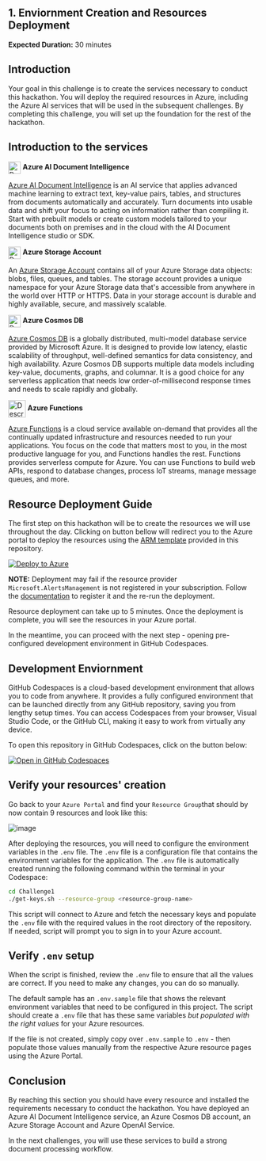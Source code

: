 
## 1. Enviornment Creation and Resources Deployment

**Expected Duration:** 30 minutes

## Introduction
Your goal in this challenge is to create the services necessary to conduct this hackathon. You will deploy the required resources in Azure, including the Azure AI services that will be used in the subsequent challenges. By completing this challenge, you will set up the foundation for the rest of the hackathon.

## Introduction to the services

<img src="https://learn.microsoft.com/en-us/training/achievements/extract-data-from-forms-use-form-recognizer.svg" alt="Description" width="25" style="vertical-align: middle;"/> <span style="font-size:14px; font-weight:bold;">Azure AI Document Intelligence

[Azure AI Document Intelligence](https://azure.microsoft.com/en-us/products/ai-services/ai-document-intelligence?msockid=3b33a8ae1caf6af23334bc5b1dc86b9e) is an AI service that applies advanced machine learning to extract text, key-value pairs, tables, and structures from documents automatically and accurately. Turn documents into usable data and shift your focus to acting on information rather than compiling it. Start with prebuilt models or create custom models tailored to your documents both on premises and in the cloud with the AI Document Intelligence studio or SDK.



<img src="https://ms-azuretools.gallerycdn.vsassets.io/extensions/ms-azuretools/vscode-azurestorage/0.16.1/1724440951047/Microsoft.VisualStudio.Services.Icons.Default" alt="Description" width="25" style="vertical-align: middle;"/> <span style="font-size:14px; font-weight:bold;">Azure Storage Account


An [Azure Storage Account](https://learn.microsoft.com/en-us/azure/storage/common/storage-account-overview) contains all of your Azure Storage data objects: blobs, files, queues, and tables. The storage account provides a unique namespace for your Azure Storage data that's accessible from anywhere in the world over HTTP or HTTPS. Data in your storage account is durable and highly available, secure, and massively scalable.



<img src="https://seeklogo.com/images/A/azure-cosmos-db-logo-128436034F-seeklogo.com.png" alt="Description" width="25" style="vertical-align: middle;"/> <span style="font-size:14px; font-weight:bold;"> Azure Cosmos DB

[Azure Cosmos DB](https://azure.microsoft.com/en-us/products/cosmos-db/#Features) is a globally distributed, multi-model database service provided by Microsoft Azure. It is designed to provide low latency, elastic scalability of throughput, well-defined semantics for data consistency, and high availability. Azure Cosmos DB supports multiple data models including key-value, documents, graphs, and columnar. It is a good choice for any serverless application that needs low order-of-millisecond response times and needs to scale rapidly and globally.

<img src="https://media.licdn.com/dms/image/D5612AQHlaIMpsaaU9Q/article-cover_image-shrink_600_2000/0/1704683403049?e=2147483647&v=beta&t=vHiU0ktWw5l6v2UlURc_wyVqh_vIujasJHm1URDDE2o" alt="Description" width="35" style="vertical-align: middle;"/> <span style="font-size:14px; font-weight:bold;">Azure Functions

[Azure Functions](https://azure.microsoft.com/en-us/products/functions/?msockid=3b33a8ae1caf6af23334bc5b1dc86b9e) is a cloud service available on-demand that provides all the continually updated infrastructure and resources needed to run your applications. You focus on the code that matters most to you, in the most productive language for you, and Functions handles the rest. Functions provides serverless compute for Azure. You can use Functions to build web APIs, respond to database changes, process IoT streams, manage message queues, and more.


## Resource Deployment Guide
The first step on this hackathon will be to create the resources we will use throughout the day. Clicking on button bellow will redirect you to the Azure portal to deploy the resources using the [ARM template](iac) provided in this repository.

[![Deploy to Azure](https://aka.ms/deploytoazurebutton)](https://portal.azure.com/#create/Microsoft.Template/uri/https%3A%2F%2Fraw.githubusercontent.com%2Fmartaldsantos%2Fdoc-process-hack%2Fmain%2FChallenge1%2Fiac%2Fazuredeploy.json)

**NOTE:** Deployment may fail if the resource provider `Microsoft.AlertsManagement` is not registered in your subscription. Follow the [documentation](https://learn.microsoft.com/en-us/azure/azure-resource-manager/management/resource-providers-and-types#register-resource-provider-1) to register it and the re-run the deployment.

Resource deployment can take up to 5 minutes. Once the deployment is complete, you will see the resources in your Azure portal.

In the meantime, you can proceed with the next step - opening pre-configured development environment in GitHub Codespaces.

## Development Enviornment

GitHub Codespaces is a cloud-based development environment that allows you to code from anywhere. It provides a fully configured environment that can be launched directly from any GitHub repository, saving you from lengthy setup times. You can access Codespaces from your browser, Visual Studio Code, or the GitHub CLI, making it easy to work from virtually any device.

To open this repository in GitHub Codespaces, click on the button below:

[![Open in GitHub Codespaces](https://github.com/codespaces/badge.svg)](https://codespaces.new/martaldsantos/doc-process-hack/tree/ts)

## Verify your resources' creation

Go back to your `Azure Portal` and find your `Resource Group`that should by now contain 9 resources and look like this:

![image](https://github.com/user-attachments/assets/e04298dd-a601-47a2-8fda-bd0cac19f313)


After deploying the resources, you will need to configure the environment variables in the `.env` file. The `.env` file is a configuration file that contains the environment variables for the application. The `.env` file is automatically created running the following command within the terminal in your Codespace:

```bash
cd Challenge1
./get-keys.sh --resource-group <resource-group-name>
```

This script will connect to Azure and fetch the necessary keys and populate the `.env` file with the required values in the root directory of the repository. If needed, script will prompt you to sign in to your Azure account.

## Verify `.env` setup

When the script is finished, review the `.env` file to ensure that all the values are correct. If you need to make any changes, you can do so manually.

The default sample has an `.env.sample` file that shows the relevant environment variables that need to be configured in this project. The script should create a `.env` file that has these same variables _but populated with the right values_ for your Azure resources.

If the file is not created, simply copy over `.env.sample` to `.env` - then populate those values manually from the respective Azure resource pages using the Azure Portal.

## Conclusion
By reaching this section you should have every resource and installed the requirements necessary to conduct the hackathon. You have deployed an Azure AI Document Intelligence service, an Azure Cosmos DB account, an Azure Storage Account and Azure OpenAI Service.

In the next challenges, you will use these services to build a strong document processing workflow.
